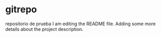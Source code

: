 # gitrepo
repositorio de prueba
I am editing the README file. Adding some more details about the project description.
